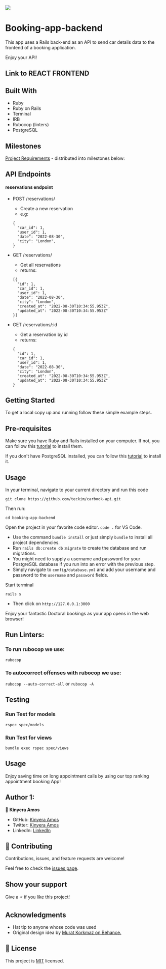 ![](https://img.shields.io/badge/Microverse-blueviolet)

# Booking-app-backend

This app uses a Rails back-end as an API to send car details data to the frontend of a booking application.

Enjoy your API!

## Link to REACT FRONTEND

## Built With

- Ruby
- Ruby on Rails
- Terminal
- IRB
- Rubocop (linters)
- PostgreSQL

## Milestones

[Project Requirements](https://github.com/microverseinc/curriculum-final-capstone/blob/main/projects/business_requirements.md) - distributed into milestones below:



## API Endpoints

#### reservations endpoint

- POST /reservations/

  - Create a new reservation
  - e.g:

  ```
  {
    "car_id": 1,
    "user_id": 1,
    "date": "2022-08-30",
    "city": "London",
  }
  ```

- GET /reservations/
  - Get all reservations
  - returns:
  ```
  [{
    "id": 1,
    "car_id": 1,
    "user_id": 1,
    "date": "2022-08-30",
    "city": "London",
    "created_at": "2022-08-30T10:34:55.953Z",
    "updated_at": "2022-08-30T10:34:55.953Z"
  }]
  ```
- GET /reservations/:id
  - Get a reservation by id
  - returns:
  ```
  {
    "id": 1,
    "car_id": 1,
    "user_id": 1,
    "date": "2022-08-30",
    "city": "London",
    "created_at": "2022-08-30T10:34:55.953Z",
    "updated_at": "2022-08-30T10:34:55.953Z"
  }
  ```

## Getting Started

To get a local copy up and running follow these simple example steps.

## Pre-requisites

Make sure you have Ruby and Rails installed on your computer. If not, you can follow this [tutorial]() to install them.

If you don't have PostgreSQL installed, you can follow this [tutorial](https://www.postgresql.org/download/) to install it.

## Usage

In your terminal, navigate to your current directory and run this code

`git clone https://github.com/teckim/carbook-api.git`

Then run:

`cd booking-app-backend`

Open the project in your favorite code editor. `code .` for VS Code.

- Use the command `bundle install` or just simply `bundle` to install all project dependencies.
- Run `rails db:create db:migrate` to create the database and run migrations.
- You might need to supply a username and password for your PostgreSQL database if you run into an error with the previous step.
- Simply navigate to `config/database.yml` and add your username and password to the `username` and `password` fields.

Start terminal

`rails s`

- Then click on `http://127.0.0.1:3000`

Enjoy your fantastic Doctoral bookings as your app opens in the web browser!

## Run Linters:

### To run rubocop we use:

`rubocop`

### To autocorrect offenses with rubocop we use:

`rubocop --auto-correct-all` or
`rubocop -A`

## Testing

### Run Test for models

`rspec spec/models`

### Run Test for views

`bundle exec rspec spec/views`

## Usage


Enjoy saving time on long appointment calls by using our top ranking appointment booking App!

## Author 1:

👤 **Kinyera Amos**

- GitHub: [Kinyera Amos](https://github.com/bigmosi)
- Twitter: [Kinyera Amos](https://twitter.com/kinyera_amos)
- LinkedIn: [LinkedIn](https://www.linkedin.com/in/kinyera-amos/)


## 🤝 Contributing

Contributions, issues, and feature requests are welcome!

Feel free to check the [issues page](https://github.com/teckim/carbook-api.git/issues).

## Show your support

Give a ⭐️ if you like this project!

## Acknowledgments

- Hat tip to anyone whose code was used
- Original design idea by [Murat Korkmaz on Behance.]('https://www.behance.net/muratk')

## 📝 License

This project is [MIT](./MIT.md) licensed.
